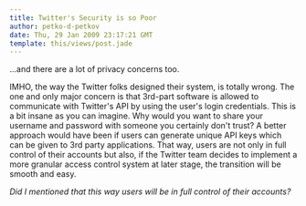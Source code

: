 ```yaml
---
title: Twitter's Security is so Poor
author: petko-d-petkov
date: Thu, 29 Jan 2009 23:17:21 GMT
template: this/views/post.jade
---
```


...and there are a lot of privacy concerns too.

IMHO, the way the Twitter folks designed their system, is totally wrong. The one and only major concern is that 3rd-part software is allowed to communicate with Twitter's API by using the user's login credentials. This is a bit insane as you can imagine. Why would you want to share your username and password with someone you certainly don't trust? A better approach would have been if users can generate unique API keys which can be given to 3rd party applications. That way, users are not only in full control of their accounts but also, if the Twitter team decides to implement a more granular access control system at later stage, the transition will be smooth and easy.

_Did I mentioned that this way users will be in full control of their accounts?_
